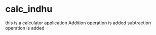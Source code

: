 # calc_indhu
this is a calculator application
Addition operation is added
subtraction operation is added
